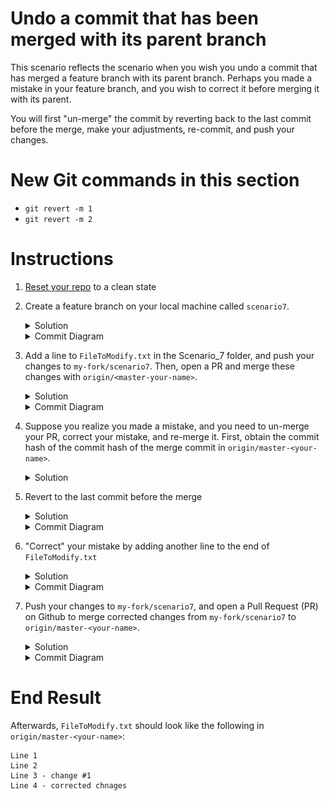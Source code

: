 # Undo a commit that has been merged with its parent branch

This scenario reflects the scenario when you wish you undo a commit that has merged a feature branch with its parent branch. Perhaps you made a mistake in your feature branch, and you wish to correct it before merging it with its parent. 

You will first "un-merge" the commit by reverting back to the last commit before the merge, make your adjustments, re-commit, and push your changes. 

# New Git commands in this section
* `git revert -m 1`
* `git revert -m 2`

# Instructions
1. [Reset your repo](https://github.intuit.com/Albertasaurus/git-practice/blob/master/Cleaning.md) to a clean state
1. Create a feature branch on your local machine called `scenario7`.
    <details>
    <summary>Solution</summary>

    ```console
    $ git checkout -b scenario7
    ```
    </details>

    <details>
    <summary>Commit Diagram</summary>

    ```
    Our local repo:
    
          C scenario7
         /
    A---B master-your-name


    Remote my-fork:
    
    <nothing relevent to show>
    

    Remote origin:
    
    A---B master-your-name
    ```
    </details>
1. Add a line to `FileToModify.txt` in the Scenario_7 folder, and push your changes to `my-fork/scenario7`. Then, open a PR and merge these changes with `origin/<master-your-name>`.
    <details>
    <summary>Solution</summary>

    1. Add a line to `FileToModify.txt` so that it looks like:
        ```
        Line 1 
        Line 2
        Line 3 - change #1 
        ```
    1. Stage, commit, and push your changes to `my-fork/scenario7`
        ```console
        $ git stage -A
        $ git commit -m "change #1"
        $ git push -u my-fork scenario7
        ```
    1. Open a Pull Request (PR) on Github to merge changes from `my-fork/scenario7` to `origin/master-<your-name>`.
    </details>

    <details>
    <summary>Commit Diagram</summary>

    ```
    Our local repo:
    
    A---B---C scenario 7 (change #1)


    Remote my-fork:
    
    A---B---C scenario 7 (change #1)
    

    Remote origin:
    
    A---B---C' scenario 7 (change #1)
    ```
    </details>
1. Suppose you realize you made a mistake, and you need to un-merge your PR, correct your mistake, and re-merge it. First, obtain the commit hash of the commit hash of the merge commit in `origin/master-<your-name>`. 
    <details>
    <summary>Solution</summary>

    1. View the commit history on your `master-<your-name>` branch in the [Albertasaurus repo](https://github.intuit.com/Albertasaurus/git-practice/commits/master) by navigating to the Albertasaurus repo on Github, and choosing the `master-<your-name>` branch from the "Branch" dropdown.
    1. From the list of commits, locate the commit that merged your PR from `my-fork/scenario7` to `origin/master-<your-name>`, and click on the commit hash (on the right hand side).
    !["find commit hash"](img/s7.4.2.png)
    1. Copy the full commit hash of the merge commit 
    !["copy commit hash"](img/s7.4.3.png)
    </details>
1. Revert to the last commit before the merge 
    <details>
    <summary>Solution</summary>

    1. Run `git fetch origin` to refresh your local repo's pointers, so that your local repo "knows" about the merge that took place on the Github webiste. 
    1. Revert the merge commit
        ```console
        $ git revert -m 1 <commit hash of merge commit>
        ```

       We use the `-m 1` flag to tell that this is a merge, and we want to rollback to the state of the parent commit on the `master-<your-name>` branch. 

       In other circumstances, the `-m 2` flag can be used to rollback to the state of the parent commit on the feature branch.
    1. If necessary, type `:q` then press `enter` in your terminal to exit the confirmation message. 
    </details>

    <details>
    <summary>Commit Diagram</summary>

    ```
    Our local repo:
    
    A---B---C---D scenario 7 (revert change #1)


    Remote my-fork:
    
    A---B---C scenario 7 (change #1)
    

    Remote origin:
    
    A---B---C' scenario 7 (change #1)
    ```
    </details>

1. "Correct" your mistake by adding another line to the end of `FileToModify.txt`
    <details>
    <summary>Solution</summary>

    1. Add the "corrected" changes to `FileToModify.txt` so that it looks like:
        ```
        Line 1 
        Line 2
        Line 3 - change #1 
        Line 4 - corrected chnages 
        ```
    1. Stage and commit your changes
        ```console
        $ git stage -A
        $ git commit -m "corrected changes"
        ```
    </details>

    <details>
    <summary>Commit Diagram</summary>

    ```
    Our local repo:
    
    A---B---C---D---E scenario 7 (corrected changes)


    Remote my-fork:
    
    A---B---C scenario 7 (change #1)
    

    Remote origin:
    
    A---B---C' scenario 7 (change #1)
    ```
    </details>

1. Push your changes to `my-fork/scenario7`, and open a Pull Request (PR) on Github to merge corrected changes from `my-fork/scenario7` to `origin/master-<your-name>`.
    <details>
    <summary>Solution</summary>

    1. Push your changes 
        ```console
        $ git push -u my-fork scenario7
        ```
    1. Open a Pull Request (PR) on Github to merge changes from `my-fork/scenario7` to `origin/master-<your-name>`.
    </details>

    <details>
    <summary>Commit Diagram</summary>

    ```
    Our local repo:
    
    A---B---C---D---E scenario 7 (corrected changes)


    Remote my-fork:
    
    A---B---C---D---E scenario 7 (corrected changes)
    

    Remote origin:
    
    A---B---C'---D---E' scenario 7 (corrected changes)
    ```
    </details>    

# End Result
Afterwards, `FileToModify.txt` should look like the following in `origin/master-<your-name>`:
```
Line 1 
Line 2
Line 3 - change #1 
Line 4 - corrected chnages 
```